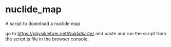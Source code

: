 # nuclide_map
A script to download a nuclide map

go to https://physiklehrer.net/Nuklidkarte/ and paste and run the script from the script.js file in the browser console.
